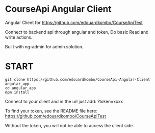 CourseApi Angular Client
===

Angular Client for https://github.com/edouardkombo/CourseApiTest 

Connect to backend api through angular and token, Do basic Read and write actions.

Built with ng-admin for admin solution.


START
=====

	git clone https://github.com/edouardkombo/CourseApi-Angular-Client angular_app
	cd angular_app
	npm install

Connect to your client and in the url just add: ?token=xxxx

To find your token, see the README file here: https://github.com/edouardkombo/CourseApiTest

Without the token, you will not be able to access the client side.
